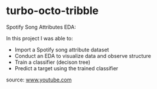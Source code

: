 # turbo-octo-tribble
Spotify Song Attributes EDA: 

In this project I was able to: 

- Import a Spotify song attribute dataset
- Conduct an EDA to visualize data and observe structure 
- Train a classifier (decison tree)
- Predict a target using the trained classifier 



source: www.youtube.com
